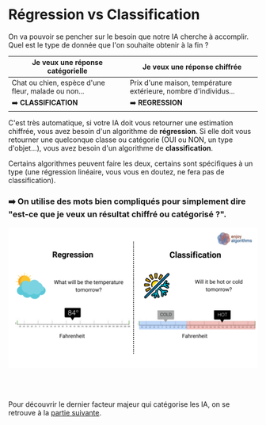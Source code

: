 # Régression vs Classification

On va pouvoir se pencher sur le besoin que notre IA cherche à accomplir. Quel est le type de donnée que l'on souhaite obtenir à la fin ?

| Je veux une réponse catégorielle | Je veux une réponse chiffrée |
| --- | --- |
| Chat ou chien, espèce d'une fleur, malade ou non... | Prix d'une maison, température extérieure, nombre d'individus... |
| ➡️ **CLASSIFICATION** | ➡️ **REGRESSION** |

C'est très automatique, si votre IA doit vous retourner une estimation chiffrée, vous avez besoin d'un algorithme de **régression**. Si elle doit vous retourner une quelconque classe ou catégorie (OUI ou NON, un type d'objet...), vous avez besoin d'un algorithme de **classification**.

Certains algorithmes peuvent faire les deux, certains sont spécifiques à un type (une régression linéaire, vous vous en doutez, ne fera pas de classification).


### ➡️ On utilise des mots bien compliqués pour simplement dire "est-ce que je veux un résultat chiffré ou catégorisé ?".

<img src=img/classi_reg.png>


<br><br>

Pour découvrir le dernier facteur majeur qui catégorise les IA, on se retrouve à la [partie suivante](1.3_machine_deep.md).

